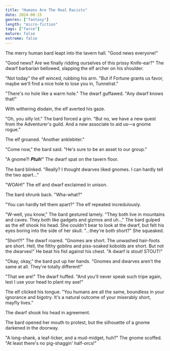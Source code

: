 ```yaml
---
title: "Humans Are The Real Racists"
date: 2024-08-15
genres: ["fantasy"]
length: "micro-fiction"
tags: ["farce"]
mature: false
extreme: false
---
```

The merry human bard leapt into the tavern hall. "Good news everyone!"

"Good news? Are we finally ridding ourselves of this prissy Knife-ear?" The dwarf barbarian bellowed, slapping the elf archer on his shoulder.

"Not today" the elf winced, rubbing his arm. "But if Fortune grants us favor, maybe we'll find a nice hole to lose you in, Tunnelrat."

"There's no hole like a warm hole." The dwarf guffawed. "Any dwarf knows that!" 

With withering disdain, the elf averted his gaze.

"Oh, you silly lot." The bard forced a grin. "But no, we have a new quest from the Adventurer's guild. And a new associate to aid us—a gnome rogue."

The elf groaned. "Another anklebiter."

"Come now," the bard said. "He's sure to be an asset to our group."

"A gnome?! 𝑷𝒕𝒖𝒉!" The dwarf spat on the tavern floor.

The bard blinked. "Really? I thought dwarves liked gnomes. I can hardly tell the two apart..."

"WOAH!" The elf and dwarf exclaimed in unison.

The bard shrunk back. "Wha-what?"

"You can hardly tell them apart?" The elf repeated incredulously.

"W-well, you know," The bard gestured lamely. "They both live in mountains and caves. They both like gadgets and gizmos and uh..." The bard gulped as the elf shook his head. She couldn't bear to look at the dwarf, but felt his eyes boring into the side of her skull. "...they're both short?" She squeaked.

"Short?!" The dwarf roared. "Gnomes are short. The unwashed hair-foots are short. Hell, the filthy  goblins and piss-soaked kobolds are short. But not the dwarves!" He beat his fist against his chest. "A dwarf is stout! STOUT!"

"Okay, okay," the bard put up her hands. "Gnomes and dwarves aren't the same at all. They're totally different!"

"That we are!" The dwarf huffed. "And you'll never speak such tripe again, lest I use your head to plant my axe!"

The elf clicked his tongue. "You humans are all the same, boundless in your ignorance and bigotry. It's a natural outcome of your miserably short, mayfly lives."

The dwarf shook his head in agreement.

The bard opened her mouth to protest, but the silhouette of a gnome darkened in the doorway.

"A long-shank, a leaf-licker, and a mud-midget, huh?" The gnome scoffed. "At least there's no pig-shaggin' half-orcs!"
